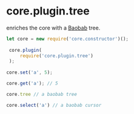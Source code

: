 # core.plugin.tree

enriches the core with a <a href="https://github.com/Yomguithereal/baobab">Baobab</a> tree.

```js
let core = new require('core.constructor')();
 
 core.plugin(
     require('core.plugin.tree')
 );
 
core.set('a', 5);

core.get('a'); // 5

core.tree // a baobab tree

core.select('a') // a baobab cursor

```

